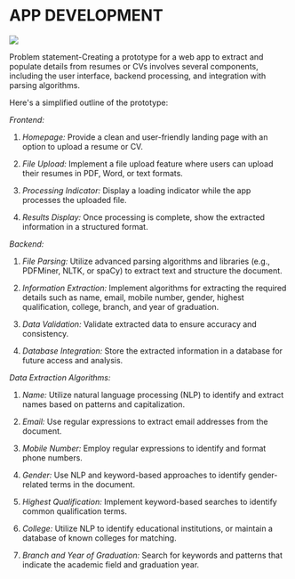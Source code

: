 # APP DEVELOPMENT
<picture>
<img src="https://github.com/AnjanaS2004/app-development
images.app.goo.gl/Naq1uxrrCNxEDJ3f8.png">
</picture>

Problem statement-Creating a prototype for a web app to extract and populate details from resumes or CVs involves several components, including the user interface, backend processing, and integration with parsing algorithms.


Here's a simplified outline of the prototype:

*Frontend:*

1. *Homepage:* Provide a clean and user-friendly landing page with an option to upload a resume or CV.

2. *File Upload:* Implement a file upload feature where users can upload their resumes in PDF, Word, or text formats.

3. *Processing Indicator:* Display a loading indicator while the app processes the uploaded file.

4. *Results Display:* Once processing is complete, show the extracted information in a structured format.

*Backend:*

1. *File Parsing:* Utilize advanced parsing algorithms and libraries (e.g., PDFMiner, NLTK, or spaCy) to extract text and structure the document.

2. *Information Extraction:* Implement algorithms for extracting the required details such as name, email, mobile number, gender, highest qualification, college, branch, and year of graduation.

3. *Data Validation:* Validate extracted data to ensure accuracy and consistency.

4. *Database Integration:* Store the extracted information in a database for future access and analysis.

*Data Extraction Algorithms:*

1. *Name:* Utilize natural language processing (NLP) to identify and extract names based on patterns and capitalization.

2. *Email:* Use regular expressions to extract email addresses from the document.

3. *Mobile Number:* Employ regular expressions to identify and format phone numbers.

4. *Gender:* Use NLP and keyword-based approaches to identify gender-related terms in the document.

5. *Highest Qualification:* Implement keyword-based searches to identify common qualification terms.

6. *College:* Utilize NLP to identify educational institutions, or maintain a database of known colleges for matching.

7. *Branch and Year of Graduation:* Search for keywords and patterns that indicate the academic field and graduation year.

